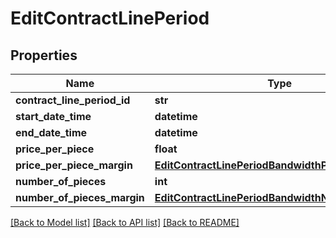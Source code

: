 # EditContractLinePeriod

## Properties
Name | Type | Description | Notes
------------ | ------------- | ------------- | -------------
**contract_line_period_id** | **str** |  | 
**start_date_time** | **datetime** |  | 
**end_date_time** | **datetime** |  | 
**price_per_piece** | **float** |  | 
**price_per_piece_margin** | [**EditContractLinePeriodBandwidthPricePerPiece**](EditContractLinePeriodBandwidthPricePerPiece.md) |  | [optional] 
**number_of_pieces** | **int** |  | 
**number_of_pieces_margin** | [**EditContractLinePeriodBandwidthNumberOfPieces**](EditContractLinePeriodBandwidthNumberOfPieces.md) |  | [optional] 

[[Back to Model list]](../README.md#documentation-for-models) [[Back to API list]](../README.md#documentation-for-api-endpoints) [[Back to README]](../README.md)

